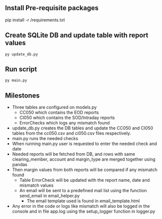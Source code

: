 ## Install Pre-requisite packages
pip install -r /requirements.txt

## Create SQLite DB and update table with report values
```
py update_db.py
```

## Run script
```
py main.py
```

## Milestones
- Three tables are configured on models.py
  - CC050 which contains the EOD reports 
  - CI050 which contains the SOD/Intraday reports
  - ErrorChecks which logs any mismatch found 
- update_db.py creates the DB tables and update the CC050 and CI050 tables from the cc050.csv and ci050.csv files respectively.
- main.py runs the needed checks
- When running main.py user is requested to enter the needed check and date
- Needed reports will be fetched from DB, and rows with same clearing_member, account and margin_type are merged together using pandas
- Then margin values from both reports will be compared if any mismatch found
  - Table ErrorCheck will be updated with the report name, date and mismatch values
  - An email will be sent to a predefined mail list using the function send_email in email_helper.py
    - The email template used is found in email_template.html
- Any error in the code or logs like mismatch will also be logged in the console and in file app.log using the setup_logger function in logger.py
